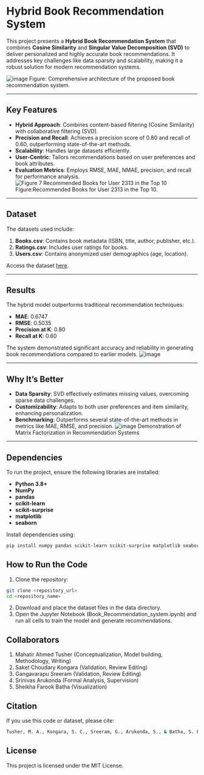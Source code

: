 # Hybrid Book Recommendation System

This project presents a **Hybrid Book Recommendation System** that combines **Cosine Similarity** and **Singular Value Decomposition (SVD)** to deliver personalized and highly accurate book recommendations. It addresses key challenges like data sparsity and scalability, making it a robust solution for modern recommendation systems.



![image](https://github.com/user-attachments/assets/9467b2f7-d3bf-4df9-a47a-e1b7d14cc882)
Figure: Comprehensive architecture of the proposed book recommendation system.

---

## Key Features
- **Hybrid Approach**: Combines content-based filtering (Cosine Similarity) with collaborative filtering (SVD).
- **Precision and Recall**: Achieves a precision score of 0.80 and recall of 0.60, outperforming state-of-the-art methods.
- **Scalability**: Handles large datasets efficiently.
- **User-Centric**: Tailors recommendations based on user preferences and book attributes.
- **Evaluation Metrics**: Employs RMSE, MAE, NMAE, precision, and recall for performance analysis.
  ![Figure 7 Recommended Books for User 2313 in the Top 10](https://github.com/user-attachments/assets/00462686-0d0b-4d89-bdbb-09d283041e72)
  Figure:Recommended Books for User 2313 in the Top 10.


---

## Dataset
The datasets used include:
1. **Books.csv**: Contains book metadata (ISBN, title, author, publisher, etc.).
2. **Ratings.csv**: Includes user ratings for books.
3. **Users.csv**: Contains anonymized user demographics (age, location).

Access the dataset [here](https://drive.google.com/drive/folders/1VrH-B0wU2n--99MsPCCY7OkZPB5Syf1T?usp=sharing).

---

## Results
The hybrid model outperforms traditional recommendation techniques:
- **MAE**: 0.6747
- **RMSE**: 0.5035
- **Precision at K**: 0.80
- **Recall at K**: 0.60

The system demonstrated significant accuracy and reliability in generating book recommendations compared to earlier models.
![image](https://github.com/user-attachments/assets/a7293836-8e10-432d-9b55-16c6298675b2)


---

## Why It’s Better
- **Data Sparsity**: SVD effectively estimates missing values, overcoming sparse data challenges.
- **Customizability**: Adapts to both user preferences and item similarity, enhancing personalization.
- **Benchmarking**: Outperforms several state-of-the-art methods in metrics like MAE, RMSE, and precision.
![image](https://github.com/user-attachments/assets/9e33b7e3-04f0-474c-99e1-d3bcdc4d025a)
Demonstration of Matrix Factorization in Recommendation Systems
---

## Dependencies
To run the project, ensure the following libraries are installed:
- **Python 3.8+**
- **NumPy**
- **pandas**
- **scikit-learn**
- **scikit-surprise**
- **matplotlib**
- **seaborn**

Install dependencies using:
```bash
pip install numpy pandas scikit-learn scikit-surprise matplotlib seaborn
```
## How to Run the Code
1. Clone the repository:
```bash
git clone <repository_url>
cd <repository_name>
```
2. Download and place the dataset files in the data directory.
3. Open the Jupyter Notebook (Book_Recommendation_system.ipynb) and run all cells to train the model and generate recommendations.

## Collaborators
1. Mahatir Ahmed Tusher (Conceptualization, Model building, Methodology, Writing)
2. Saket Choudary Kongara (Validation, Review Editing)
3. Gangavarapu Sreeram (Validation, Review Editing)
4. Srinivas Arukonda (Formal Analysis, Supervision)
5. Sheikha Farook Batha (Visualization)

## Citation
If you use this code or dataset, please cite:
```bash
Tusher, M. A., Kongara, S. C., Sreeram, G., Arukonda, S., & Batha, S. F. Algorithmic Exploration in Reading Behavior Analysis and Recommendations Using Machine Learning. Preprint submitted to Elsevier.
```
## License
This project is licensed under the MIT License.
